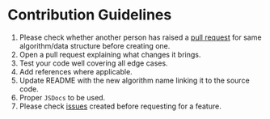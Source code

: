 # Contribution Guidelines

1. Please check whether another person has raised a [pull request](https://github.com/ManrajGrover/algorithms-js/pulls) for same algorithm/data structure before creating one.
2. Open a pull request explaining what changes it brings.
3. Test your code well covering all edge cases.
4. Add references where applicable.
5. Update README with the new algorithm name linking it to the source code.
6. Proper `JSDocs` to be used.
7. Please check [issues](https://github.com/ManrajGrover/algorithms-js/issues) created before requesting for a feature.
